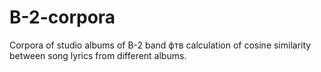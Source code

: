 # B-2-corpora
Corpora of studio albums of B-2 band фтв сalculation of cosine similarity between song lyrics from different albums.
